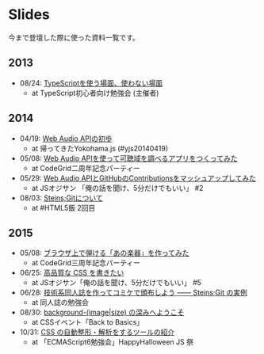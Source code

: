 Slides
============

今まで登壇した際に使った資料一覧です。

2013
------------

- 08/24: [TypeScriptを使う場面、使わない場面](http://kubosho.github.io/slides/tsbeginner/index.html)
  - at TypeScript初心者向け勉強会 (主催者)

2014
------------

- 04/19: [Web Audio APIの初歩](http://www.slideshare.net/kubosho/web-audio-api-33705589)
  - at 帰ってきたYokohama.js (#yjs20140419)
- 05/08: [Web Audio APIを使って可聴域を調べるアプリをつくってみた](http://www.slideshare.net/kubosho/web-audio-api-34440311)
  - at CodeGrid二周年記念パーティー
- 05/29: [Web Audio APIとGitHubのContributionsをマッシュアップしてみた](http://www.slideshare.net/kubosho/web-audio-apigithubcontributions)
  - at JSオジサン 「俺の話を聞け、5分だけでもいい」 #2
- 08/03: [Steins;Gitについて](http://www.slideshare.net/kubosho/steinsgit)
  - at #HTML5飯 2回目

2015
------------

- 05/08: [ブラウザ上で弾ける「あの楽器」を作ってみた](https://speakerdeck.com/kubosho/burauzashang-dedan-keru-afalsele-qi-wozuo-tutemita)
  - at CodeGrid三周年記念パーティー
- 06/25: [高品質な CSS を書きたい](https://speakerdeck.com/kubosho/gao-pin-zhi-na-css-woshu-kitai)
  - at JSオジサン「俺の話を聞け、5分だけでもいい」 #5
- 06/28: [技術系同人誌を作ってコミケで頒布しよう ―― Steins;Git の実例](http://www.slideshare.net/kubosho/06-28howtomakethetechdoujinshi)
  - at 同人誌の勉強会
- 08/30: [background-(image|size) の深みへようこそ](http://www.slideshare.net/kubosho/backgroundimagesize)
  - at CSSイベント「Back to Basics」
- 10/31: [CSS の自動整形・解析をするツールの紹介](https://kubosho.github.io/slides/2015/1031-happyhalloween-js/#/)
  - at 「ECMAScript6勉強会」HappyHalloween JS 祭
